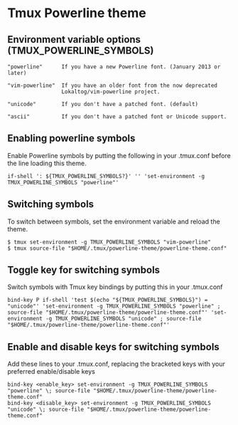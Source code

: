 Tmux Powerline theme
====================

## Environment variable options (TMUX_POWERLINE_SYMBOLS)

    "powerline"      If you have a new Powerline font. (January 2013 or later)

    "vim-powerline"  If you have an older font from the now deprecated
                     Lokaltog/vim-powerline project.

    "unicode"        If you don't have a patched font. (default)

    "ascii"          If you don't have a patched font or Unicode support.

## Enabling powerline symbols
Enable Powerline symbols by putting the following in your .tmux.conf before the line loading this theme.

    if-shell ': ${TMUX_POWERLINE_SYMBOLS?}' '' 'set-environment -g TMUX_POWERLINE_SYMBOLS "powerline"'

## Switching symbols
To switch between symbols, set the environment variable and reload the theme.

    $ tmux set-environment -g TMUX_POWERLINE_SYMBOLS "vim-powerline"
    $ tmux source-file "$HOME/.tmux/powerline-theme/powerline-theme.conf"

## Toggle key for switching symbols
Switch symbols with Tmux key bindings by putting this in your .tmux.conf

    bind-key P if-shell 'test $(echo "${TMUX_POWERLINE_SYMBOLS}") = "unicode"' 'set-environment -g TMUX_POWERLINE_SYMBOLS "powerline" ; source-file "$HOME/.tmux/powerline-theme/powerline-theme.conf"' 'set-environment -g TMUX_POWERLINE_SYMBOLS "unicode" ; source-file "$HOME/.tmux/powerline-theme/powerline-theme.conf"'

## Enable and disable keys for switching symbols
Add these lines to your .tmux.conf, replacing the bracketed keys with your preferred enable/disable keys

    bind-key <enable_key> set-environment -g TMUX_POWERLINE_SYMBOLS "powerline" \; source-file "$HOME/.tmux/powerline-theme/powerline-theme.conf"
    bind-key <disable_key> set-environment -g TMUX_POWERLINE_SYMBOLS "unicode" \; source-file "$HOME/.tmux/powerline-theme/powerline-theme.conf"

